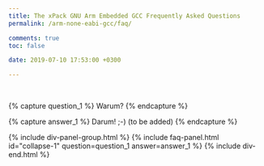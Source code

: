 ```yaml
---
title: The xPack GNU Arm Embedded GCC Frequently Asked Questions
permalink: /arm-none-eabi-gcc/faq/

comments: true
toc: false

date: 2019-07-10 17:53:00 +0300

---
```


<br/>

{% capture question_1 %}
Warum?
{% endcapture %}

{% capture answer_1 %}
Darum! ;-) (to be added)
{% endcapture %}

{% include div-panel-group.html %}
{% include faq-panel.html id="collapse-1" question=question_1 answer=answer_1 %}
{% include div-end.html %}
